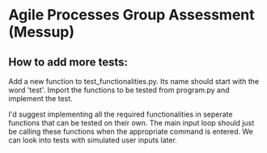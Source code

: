 # Agile Processes Group Assessment (Messup)

## How to add more tests:
Add a new function to test_functionalities.py. Its name should start with the word 'test'.
Import the functions to be tested from program.py and implement the test.

I'd suggest implementing all the required functionalities in seperate functions that can be tested on their own.
The main input loop should just be calling these functions when the appropriate command is entered.
We can look into tests with simulated user inputs later.
